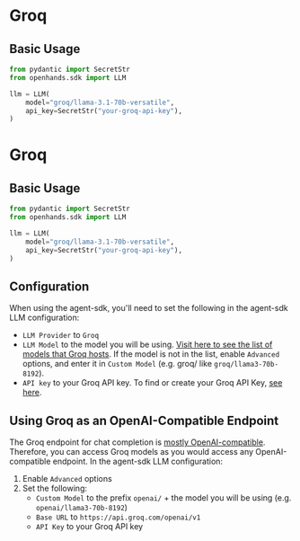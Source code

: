 # Groq

## Basic Usage

```python
from pydantic import SecretStr
from openhands.sdk import LLM

llm = LLM(
    model="groq/llama-3.1-70b-versatile",
    api_key=SecretStr("your-groq-api-key"),
)
```

# Groq

## Basic Usage

```python
from pydantic import SecretStr
from openhands.sdk import LLM

llm = LLM(
    model="groq/llama-3.1-70b-versatile",
    api_key=SecretStr("your-groq-api-key"),
)
```

## Configuration

When using the agent-sdk, you'll need to set the following in the agent-sdk LLM configuration:
- `LLM Provider` to `Groq`
- `LLM Model` to the model you will be using. [Visit here to see the list of
models that Groq hosts](https://console.groq.com/docs/models). If the model is not in the list,
enable `Advanced` options, and enter it in `Custom Model` (e.g. groq/<model-name> like `groq/llama3-70b-8192`).
- `API key` to your Groq API key. To find or create your Groq API Key, [see here](https://console.groq.com/keys).

## Using Groq as an OpenAI-Compatible Endpoint

The Groq endpoint for chat completion is [mostly OpenAI-compatible](https://console.groq.com/docs/openai). Therefore, you can access Groq models as you
would access any OpenAI-compatible endpoint. In the agent-sdk LLM configuration:
1. Enable `Advanced` options
2. Set the following:
   - `Custom Model` to the prefix `openai/` + the model you will be using (e.g. `openai/llama3-70b-8192`)
   - `Base URL` to `https://api.groq.com/openai/v1`
   - `API Key` to your Groq API key